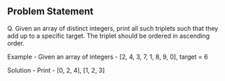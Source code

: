 ## Problem Statement

Q. Given an array of distinct integers, print all such triplets such that they
add up to a specific target.
The triplet should be ordered in ascending order.

Example -
Given an array of integers - [2, 4, 3, 7, 1, 8, 9, 0], target = 6

Solution -
Print - [0, 2, 4], [1, 2, 3]
